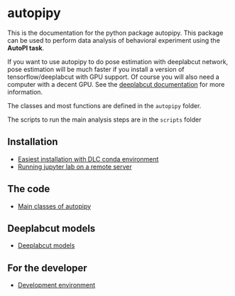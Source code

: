 # autopipy

This is the documentation for the python package autopipy. This package can be used to perform data analysis of behavioral experiment using the **AutoPI task**.

If you want to use autopipy to do pose estimation with deeplabcut network, pose estimation will be much faster if you install a version of tensorflow/deeplabcut with GPU support. Of course you will also need a computer with a decent GPU. See the [deeplabcut documentation](https://github.com/DeepLabCut/DeepLabCut) for more information.

The classes and most functions are defined in the `autopipy` folder.

The scripts to run the main analysis steps are in the `scripts` folder


## Installation

* [Easiest installation with DLC conda environment](easy_installation.md)
* [Running jupyter lab on a remote server](remote_jupyterlab_server.md)

## The code

* [Main classes of autopipy](main_classes.md)

## Deeplabcut models

* [Deeplabcut models](dlc_models.md)

## For the developer

* [Development environment](develop.md)
